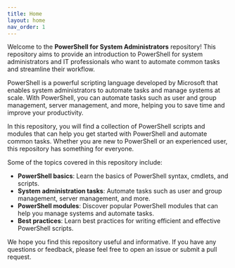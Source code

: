 ```yaml
---
title: Home
layout: home
nav_order: 1
---
```


Welcome to the **PowerShell for System Administrators** repository! This repository aims to provide an introduction to PowerShell for system administrators and IT professionals who want to automate common tasks and streamline their workflow.

PowerShell is a powerful scripting language developed by Microsoft that enables system administrators to automate tasks and manage systems at scale. With PowerShell, you can automate tasks such as user and group management, server management, and more, helping you to save time and improve your productivity.

In this repository, you will find a collection of PowerShell scripts and modules that can help you get started with PowerShell and automate common tasks. Whether you are new to PowerShell or an experienced user, this repository has something for everyone.

Some of the topics covered in this repository include:

- **PowerShell basics**: Learn the basics of PowerShell syntax, cmdlets, and scripts.
- **System administration tasks**: Automate tasks such as user and group management, server management, and more.
- **PowerShell modules**: Discover popular PowerShell modules that can help you manage systems and automate tasks.
- **Best practices**: Learn best practices for writing efficient and effective PowerShell scripts.

We hope you find this repository useful and informative. If you have any questions or feedback, please feel free to open an issue or submit a pull request.